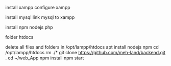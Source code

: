 install xampp
configure xampp

install mysql
link mysql to xampp

install npm nodejs php

folder htdocs


delete all files and folders in /opt/lampp/htdocs
apt install nodejs npm
cd /opt/lampp/htdocs
rm ./*
git clone https://github.com/meh-land/backend.git .
cd ~/web_App 
npm install
npm start